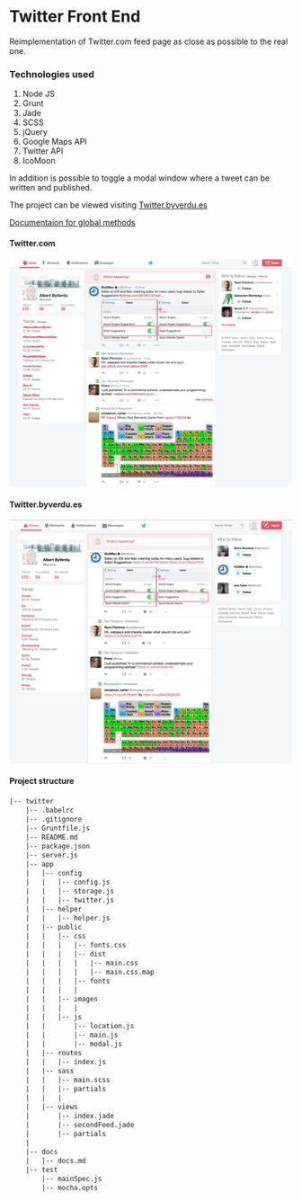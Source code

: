 # Twitter Front End

Reimplementation of Twitter.com feed page as close as possible to the real one.

### Technologies used

1. Node JS
1. Grunt
1. Jade
1. SCSS
1. jQuery
1. Google Maps API
1. Twitter API
1. IcoMoon

In addition is possible to toggle a modal window where a tweet can be written and published.

The project can be viewed visiting [Twitter.byverdu.es](http://twitter.byverdu.es:9393/)

[Documentaion for global methods](https://github.com/byverdu/twitter_front_end/blob/master/docs/docs.md)

#### Twitter.com

![twitter.com](https://github.com/byverdu/twitter_front_end/blob/master/app/public/images/real.png)

#### Twitter.byverdu.es

![twitter.com](https://github.com/byverdu/twitter_front_end/blob/master/app/public/images/mine.png)

#### Project structure
```
|-- twitter
    |-- .babelrc
    |-- .gitignore
    |-- Gruntfile.js
    |-- README.md
    |-- package.json
    |-- server.js
    |-- app
    |   |-- config
    |   |   |-- config.js
    |   |   |-- storage.js
    |   |   |-- twitter.js
    |   |-- helper
    |   |   |-- helper.js
    |   |-- public
    |   |   |-- css
    |   |   |   |-- fonts.css
    |   |   |   |-- dist
    |   |   |   |   |-- main.css
    |   |   |   |   |-- main.css.map
    |   |   |   |-- fonts
    |   |   |   |
    |   |   |-- images
    |   |   |   |
    |   |   |-- js
    |   |       |-- location.js
    |   |       |-- main.js
    |   |       |-- modal.js
    |   |-- routes
    |   |   |-- index.js
    |   |-- sass
    |   |   |-- main.scss
    |   |   |-- partials
    |   |   |
    |   |-- views
    |       |-- index.jade
    |       |-- secondFeed.jade
    |       |-- partials
    |
    |-- docs
    |   |-- docs.md
    |-- test
        |-- mainSpec.js
        |-- mocha.opts
```
